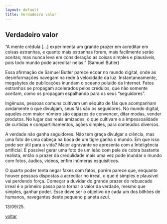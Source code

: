 ```yaml
---
layout: default
title: Verdadeiro valor
--- 
```


## Verdadeiro valor

“A mente crédula [...] experimenta um grande prazer em acreditar em coisas estranhas, e quanto mais estranhas forem, mais facilmente serão aceitas; mas nunca leva em consideração as coisas simples e plausíveis, pois todo mundo pode acreditar nelas.” (Samuel Butler)

Essa afirmação de Samuel Butler parece ecoar no mundo digital, onde as desinformações navegam na rede à velocidade da luz. Instantaneamente, megabytes de publicações inundam o oceano poluído da Internet. Fatos estranhos se propagam acelerados pelos crédulos, que não somente aceitam, como os propagam espalhando para os seus “seguidores”.

Ingênuas, pessoas comuns cultivam um séquito de fãs que acompanham avidamente o que divulgam, seus fãs são os seguidores. No mundo digital, aqueles com maior número são capazes de convencer, ditar modas, vender produtos. No lugar das reais amizades, o que cultivam é a impessoalidade de curtidas e compartilhamentos, ações simples, para conteúdos diversos.

A verdade não ganha seguidores. Não tem graça divulgar a ciência, mas uma foto de uma cabeça na boca de um tigre ganha o mundo. Em que isso pode ser útil para a vida? Maior agravante se apresenta com a Inteligência artificial. É possível gerar uma foto de um leão com pele de cobra bastante realista, então o prazer da credulidade mais uma vez pode inundar o mundo com fotos, áudios, vídeos, enfim inúmeras esquisitices.

O quarto poder tenta negar fakes com fatos, porém parece que, enquanto houver pessoas dispostas a acreditar no irreal, o que é simples e plausível vai perdendo força. Começar a duvidar do grande prazer do rebuscado irreal é o primeiro passo para tornar o valor da verdade, mesmo que simples, ganhar poder. Esse deve ser o objetivo de cada um dos bilhões de humanos, navegantes deste pequeno planeta azul.

13/09/25.

[voltar](./)